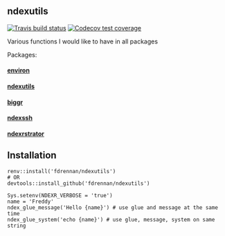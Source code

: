 ## ndexutils

 <!-- badges: start -->
  [![Travis build status](https://travis-ci.com/fdrennan/ndexutils.svg?branch=master)](https://travis-ci.com/fdrennan/ndexutils)
  [![Codecov test coverage](https://codecov.io/gh/fdrennan/ndexutils/branch/master/graph/badge.svg)](https://codecov.io/gh/fdrennan/ndexutils?branch=master)
  <!-- badges: end -->
  
Various functions I would like to have in all packages

Packages:
#### [environ](https://github.com/fdrennan/environ)
#### [ndexutils](https://github.com/fdrennan/ndexutils)
#### [biggr](https://github.com/fdrennan/biggr)
#### [ndexssh](https://github.com/fdrennan/ndexssh)
#### [ndexrstrator](https://github.com/fdrennan/ndexrstrator)

## Installation
```
renv::install('fdrennan/ndexutils')
# OR
devtools::install_github('fdrennan/ndexutils')
```

```{r}
Sys.setenv(NDEXR_VERBOSE = 'true')
name = 'Freddy'
ndex_glue_message('Hello {name}') # use glue and message at the same time
ndex_glue_system('echo {name}') # use glue, message, system on same string
```



